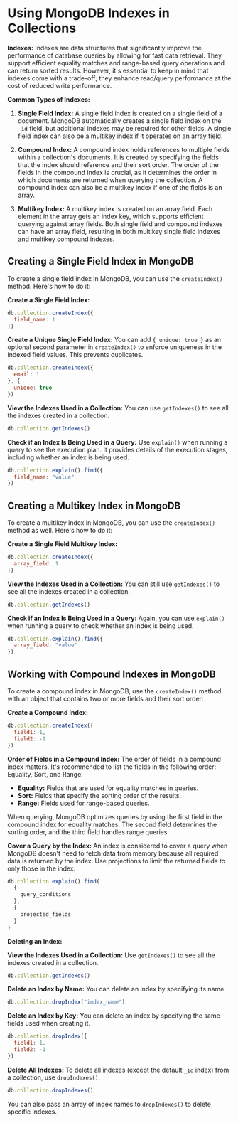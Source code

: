 # Using MongoDB Indexes in Collections

**Indexes:**
Indexes are data structures that significantly improve the performance of database queries by allowing for fast data retrieval. They support efficient equality matches and range-based query operations and can return sorted results. However, it's essential to keep in mind that indexes come with a trade-off; they enhance read/query performance at the cost of reduced write performance.

**Common Types of Indexes:**
1. **Single Field Index:** A single field index is created on a single field of a document. MongoDB automatically creates a single field index on the `_id` field, but additional indexes may be required for other fields. A single field index can also be a multikey index if it operates on an array field.

2. **Compound Index:** A compound index holds references to multiple fields within a collection's documents. It is created by specifying the fields that the index should reference and their sort order. The order of the fields in the compound index is crucial, as it determines the order in which documents are returned when querying the collection. A compound index can also be a multikey index if one of the fields is an array.

3. **Multikey Index:** A multikey index is created on an array field. Each element in the array gets an index key, which supports efficient querying against array fields. Both single field and compound indexes can have an array field, resulting in both multikey single field indexes and multikey compound indexes.

## Creating a Single Field Index in MongoDB

To create a single field index in MongoDB, you can use the `createIndex()` method. Here's how to do it:

**Create a Single Field Index:**
```javascript
db.collection.createIndex({
  field_name: 1
})
```

**Create a Unique Single Field Index:**
You can add `{ unique: true }` as an optional second parameter in `createIndex()` to enforce uniqueness in the indexed field values. This prevents duplicates.

```javascript
db.collection.createIndex({
  email: 1
}, {
  unique: true
})
```

**View the Indexes Used in a Collection:**
You can use `getIndexes()` to see all the indexes created in a collection.

```javascript
db.collection.getIndexes()
```

**Check if an Index Is Being Used in a Query:**
Use `explain()` when running a query to see the execution plan. It provides details of the execution stages, including whether an index is being used.

```javascript
db.collection.explain().find({
  field_name: "value"
})
```

## Creating a Multikey Index in MongoDB

To create a multikey index in MongoDB, you can use the `createIndex()` method as well. Here's how to do it:

**Create a Single Field Multikey Index:**
```javascript
db.collection.createIndex({
  array_field: 1
})
```

**View the Indexes Used in a Collection:**
You can still use `getIndexes()` to see all the indexes created in a collection.

```javascript
db.collection.getIndexes()
```

**Check if an Index Is Being Used in a Query:**
Again, you can use `explain()` when running a query to check whether an index is being used.

```javascript
db.collection.explain().find({
  array_field: "value"
})
```

## Working with Compound Indexes in MongoDB

To create a compound index in MongoDB, use the `createIndex()` method with an object that contains two or more fields and their sort order:

**Create a Compound Index:**
```javascript
db.collection.createIndex({
  field1: 1,
  field2: -1
})
```

**Order of Fields in a Compound Index:**
The order of fields in a compound index matters. It's recommended to list the fields in the following order: Equality, Sort, and Range.

- **Equality:** Fields that are used for equality matches in queries.
- **Sort:** Fields that specify the sorting order of the results.
- **Range:** Fields used for range-based queries.

When querying, MongoDB optimizes queries by using the first field in the compound index for equality matches. The second field determines the sorting order, and the third field handles range queries.

**Cover a Query by the Index:**
An index is considered to cover a query when MongoDB doesn't need to fetch data from memory because all required data is returned by the index. Use projections to limit the returned fields to only those in the index.

```javascript
db.collection.explain().find(
  {
    query_conditions
  },
  {
    projected_fields
  }
)
```

**Deleting an Index:**

**View the Indexes Used in a Collection:**
Use `getIndexes()` to see all the indexes created in a collection.

```javascript
db.collection.getIndexes()
```

**Delete an Index by Name:**
You can delete an index by specifying its name.

```javascript
db.collection.dropIndex("index_name")
```

**Delete an Index by Key:**
You can delete an index by specifying the same fields used when creating it.

```javascript
db.collection.dropIndex({
  field1: 1,
  field2: -1
})
```

**Delete All Indexes:**
To delete all indexes (except the default `_id` index) from a collection, use `dropIndexes()`.

```javascript
db.collection.dropIndexes()
```

You can also pass an array of index names to `dropIndexes()` to delete specific indexes.
